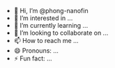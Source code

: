 - 👋 Hi, I’m @phong-nanofin
- 👀 I’m interested in ...
- 🌱 I’m currently learning ...
- 💞️ I’m looking to collaborate on ...
- 📫 How to reach me ...
- 😄 Pronouns: ...
- ⚡ Fun fact: ...

<!---
phong-nanofin/phong-nanofin is a ✨ special ✨ repository because its `README.md` (this file) appears on your GitHub profile.
You can click the Preview link to take a look at your changes.
--->
